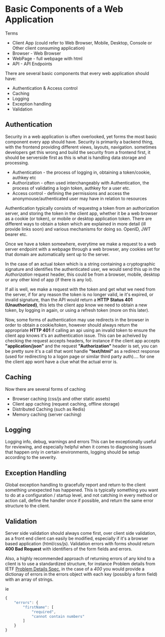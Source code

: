 # Basic Components of a Web Application

Terms

- Client App (could refer to Web Browser, Mobile, Desktop, Console or Other client consuming application)
- Browser - Web Browser
- WebPage - full webpage with html
- API - API Endpoints

There are several basic components that every web application should have:

- Authentication & Access control
- Caching
- Logging
- Exception handling
- Validation

## Authentication
Security in a web application is often overlooked, yet forms the most basic component every app should have. 
Security is primarily a backend thing, with the frontend providing different views, layouts, navigation. sometimes developers get this wrong and build the security from a frontend first, it should be serverside first as this is what is handling data storage and processing.

- Authentication - the process of logging in, obtaining a token/cookie, authkey etc
- Authorization - often used interchangeably with Authentication, the process of validating a login token, authkey for a user etc.
- Access control - defining the permissions and access the anonymouse/authenticated user may have in relation to resources

Authentication typically consists of requestng a token from an authorization server, and storing the token in the client app, whether it be a web browser as a cookie (or token), or mobile or desktop application token. There are different ways to obtain a token which are explained in more detail (ill provide links soon) and various mechanisms for doing so. OpenID, JWT bearer etc.

Once we have a token somewhere, everytime we make a request to a web server endpoint with a webpage through a web browser, any cookies set for that domain are automatically sent up to the server. 

In the case of an actual _token_ which is a string containing a cryptographic signature and identifies the authenticated user, we would send this up in the _Authorization_ request header, this could be from a browser, mobile, desktop or any other kind of app (if there is any lol). 

If all is well, we make a request with the token and get what we need from the server, if for any reason the token is no longer valid, ie it's expired, or invalid signature, than the API would return a **HTTP Status 401 (Unauthorized)**, this lets the client app know we need to obtain a new token, by logging in again, or using a refresh token (more on this later).

Now, some forms of authentication may use redirects in the browser in order to obtain a cookie/token, however should always return the appropriate **HTTP 401** if calling an api using an invalid token to ensure the client app knows it's an authentication issue. This can be acheived by checking the request accepts headers, for instance if the client app accepts **"application/json"** and the request **"Authorization"** header is set, you can be pretty sure it's a call that wont handle **"text/html"** as a redirect response (used for redirecting to a logon page or similar third party auth).... for one the client app wont have a clue what the actual error is.

## Caching
Now there are several forms of caching

- Browser caching (css/js and other static assets)
- Client app caching (request caching, offline storage)
- Distributed Caching (such as Redis)
- Memory caching (server caching)

## Logging

Logging info, debug, warnings and errors
This can be exceptionally useful for reviewing, and especially helpful when it comes to diagnosing issues that happen only in certain environments, logging should be setup according to the severity.

## Exception Handling

Global exception handling to gracefully report and return to the client something unexpected has happened. This is typically something you want to do at a configuration / startup level, and not catching in every method or action call, define the handler once if possible, and return the same error structure to the client.

## Validation

Server side validation should always come first, over client side validation, as a front end client can easily be modified, especially if it's a browser based application (html/css/js). Validation errors with forms should return **400 Bad Request** with identifiers of the form fields and errors. 

Also, a highly recommended approach of returning errors of any kind to a client is to use a standardized structure, for instance Problem details from IETF [Problem Details Spec](https://tools.ietf.org/html/rfc7807), in the case of a *400* you would provide a dictionay of errors in the errors object with each key (possibly a form field) with an array of strings.

ie

```js
{
    "errors": {
        "firstName": [
            "required",
            "cannot contain numbers"
        ]
    }
}
```

